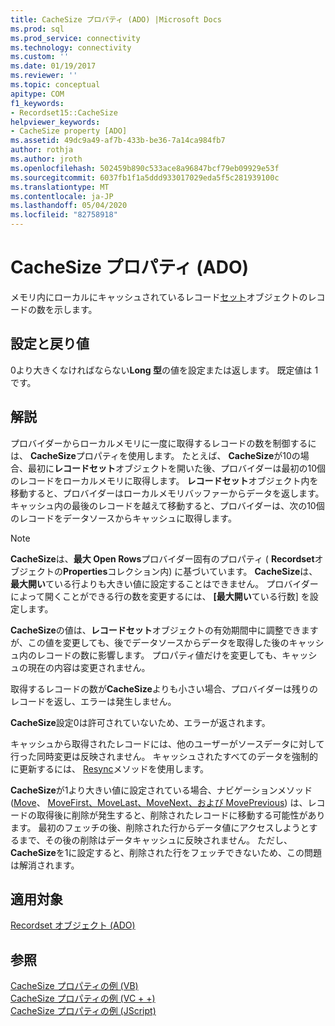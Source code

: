 ```yaml
---
title: CacheSize プロパティ (ADO) |Microsoft Docs
ms.prod: sql
ms.prod_service: connectivity
ms.technology: connectivity
ms.custom: ''
ms.date: 01/19/2017
ms.reviewer: ''
ms.topic: conceptual
apitype: COM
f1_keywords:
- Recordset15::CacheSize
helpviewer_keywords:
- CacheSize property [ADO]
ms.assetid: 49dc9a49-af7b-433b-be36-7a14ca984fb7
author: rothja
ms.author: jroth
ms.openlocfilehash: 502459b890c533ace8a96847bcf79eb09929e53f
ms.sourcegitcommit: 6037fb1f1a5ddd933017029eda5f5c281939100c
ms.translationtype: MT
ms.contentlocale: ja-JP
ms.lasthandoff: 05/04/2020
ms.locfileid: "82758918"
---
```

# <a name="cachesize-property-ado"></a>CacheSize プロパティ (ADO)
メモリ内にローカルにキャッシュされているレコード[セット](../../../ado/reference/ado-api/recordset-object-ado.md)オブジェクトのレコードの数を示します。  
  
## <a name="settings-and-return-values"></a>設定と戻り値  
 0より大きくなければならない**Long 型**の値を設定または返します。 既定値は 1 です。  
  
## <a name="remarks"></a>解説  
 プロバイダーからローカルメモリに一度に取得するレコードの数を制御するには、 **CacheSize**プロパティを使用します。 たとえば、 **CacheSize**が10の場合、最初に**レコードセット**オブジェクトを開いた後、プロバイダーは最初の10個のレコードをローカルメモリに取得します。 **レコードセット**オブジェクト内を移動すると、プロバイダーはローカルメモリバッファーからデータを返します。 キャッシュ内の最後のレコードを越えて移動すると、プロバイダーは、次の10個のレコードをデータソースからキャッシュに取得します。  
  
> [!NOTE]
>  **CacheSize**は、**最大 Open Rows**プロバイダー固有のプロパティ ( **Recordset**オブジェクトの**Properties**コレクション内) に基づいています。 **CacheSize**は、**最大開い**ている行よりも大きい値に設定することはできません。 プロバイダーによって開くことができる行の数を変更するには、 **[最大開い**ている行数] を設定します。  
  
 **CacheSize**の値は、**レコードセット**オブジェクトの有効期間中に調整できますが、この値を変更しても、後でデータソースからデータを取得した後のキャッシュ内のレコードの数に影響します。 プロパティ値だけを変更しても、キャッシュの現在の内容は変更されません。  
  
 取得するレコードの数が**CacheSize**よりも小さい場合、プロバイダーは残りのレコードを返し、エラーは発生しません。  
  
 **CacheSize**設定0は許可されていないため、エラーが返されます。  
  
 キャッシュから取得されたレコードには、他のユーザーがソースデータに対して行った同時変更は反映されません。 キャッシュされたすべてのデータを強制的に更新するには、 [Resync](../../../ado/reference/ado-api/resync-method.md)メソッドを使用します。  
  
 **CacheSize**が1より大きい値に設定されている場合、ナビゲーションメソッド ([Move](../../../ado/reference/ado-api/move-method-ado.md)、 [MoveFirst、MoveLast、MoveNext、および MovePrevious](../../../ado/reference/ado-api/movefirst-movelast-movenext-and-moveprevious-methods-ado.md)) は、レコードの取得後に削除が発生すると、削除されたレコードに移動する可能性があります。 最初のフェッチの後、削除された行からデータ値にアクセスしようとするまで、その後の削除はデータキャッシュに反映されません。 ただし、 **CacheSize**を1に設定すると、削除された行をフェッチできないため、この問題は解消されます。  
  
## <a name="applies-to"></a>適用対象  
 [Recordset オブジェクト (ADO)](../../../ado/reference/ado-api/recordset-object-ado.md)  
  
## <a name="see-also"></a>参照  
 [CacheSize プロパティの例 (VB)](../../../ado/reference/ado-api/cachesize-property-example-vb.md)   
 [CacheSize プロパティの例 (VC + +)](../../../ado/reference/ado-api/cachesize-property-example-vc.md)   
 [CacheSize プロパティの例 (JScript)](../../../ado/reference/ado-api/cachesize-property-example-jscript.md)
